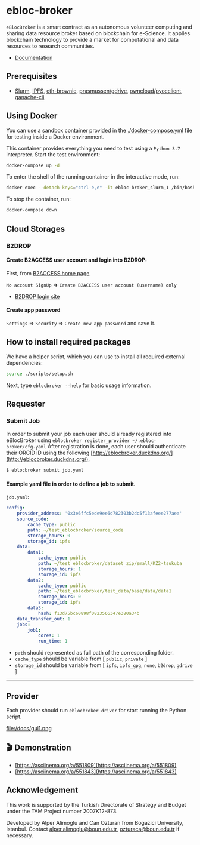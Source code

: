 # ebloc-broker

`eBlocBroker` is a smart contract as an autonomous volunteer computing and sharing data resource broker based on blockchain for e-Science.
It applies blockchain technology to provide a market for computational and data resources to research communities.


 * [Documentation](http://ebloc-broker-readthedocs.duckdns.org:8000/index.html)

## Prerequisites

 * [Slurm](https://github.com/SchedMD/slurm),
[IPFS](https://ipfs.io),
[eth-brownie](https://github.com/eth-brownie/brownie),
[prasmussen/gdrive](https://github.com/prasmussen/gdrive),
[owncloud/pyocclient](https://github.com/owncloud/pyocclient),
[ganache-cli](https://github.com/trufflesuite/ganache).

## Using Docker

You can use a sandbox container provided in the [./docker-compose.yml](./docker-compose.yml) file for testing inside a Docker
environment.

This container provides everything you need to test using a `Python 3.7` interpreter. Start the test environment:

```bash
docker-compose up -d
```

To enter the shell of the running container in the interactive mode, run:

```bash
docker exec --detach-keys="ctrl-e,e" -it ebloc-broker_slurm_1 /bin/bash
```

To stop the container, run:

```bash
docker-compose down
```

## Cloud Storages

### B2DROP
#### Create B2ACCESS user account and login into B2DROP:

First, from [B2ACCESS home page](https://b2access.eudat.eu/home/)

`No account SignUp` => `Create B2ACCESS user account (username) only`

 * [B2DROP login site](https://b2drop.eudat.eu/)

#### Create app password

`Settings` => `Security` => `Create new app password` and save it.

## How to install required packages

We have a helper script, which you can use to install all required external dependencies:

```bash
source ./scripts/setup.sh
```

Next, type `eblocbroker --help` for basic usage information.

## Requester

### Submit Job

In order to submit your job each user should already registered into eBlocBroker using `eblocbroker register_provider ~/.ebloc-broker/cfg.yaml`
After registration is done, each user should authenticate their ORCID iD using the following [http://eblocbroker.duckdns.org/](http://eblocbroker.duckdns.org/).

```bash
$ eblocbroker submit job.yaml
```

#### Example yaml file in order to define a job to submit.

`job.yaml`\:
```yaml
config:
    provider_address: '0x3e6ffc5ede9ee6d782303b2dc5f13afeee277aea'
    source_code:
        cache_type: public
        path: ~/test_eblocbroker/source_code
        storage_hours: 0
        storage_id: ipfs
    data:
        data1:
            cache_type: public
            path: ~/test_eblocbroker/dataset_zip/small/KZ2-tsukuba
            storage_hours: 1
            storage_id: ipfs
        data2:
            cache_type: public
            path: ~/test_eblocbroker/test_data/base/data/data1
            storage_hours: 0
            storage_id: ipfs
        data3:
            hash: f13d75bc60898f0823566347e380a34b
    data_transfer_out: 1
    jobs:
        job1:
            cores: 1
            run_time: 1
```

 * `path` should represented as full path of the corresponding folder.
 * `cache_type` should be variable from [ `public`, `private` ]
 * `storage_id` should be variable from [ `ipfs`, `ipfs_gpg`, `none`, `b2drop`, `gdrive` ]

--------------------------------------

## Provider
Each provider should run `eblocbroker driver` for start running the Python script.



[file:/docs/gui1.png](file:/docs/gui1.png)



## 🎬 Demonstration

 * [https://asciinema.org/a/551809](https://asciinema.org/a/551809)
 * [https://asciinema.org/a/551843](https://asciinema.org/a/551843)


## Acknowledgement

This work is supported by the Turkish Directorate of Strategy and Budget under the TAM Project
number 2007K12-873.

Developed by Alper Alimoglu and Can Ozturan from Bogazici University, Istanbul.
Contact [alper.alimoglu@boun.edu.tr](mailto:alper.alimoglu@boun.edu.tr), [ozturaca@boun.edu.tr](mailto:ozturaca@boun.edu.tr) if necessary.
